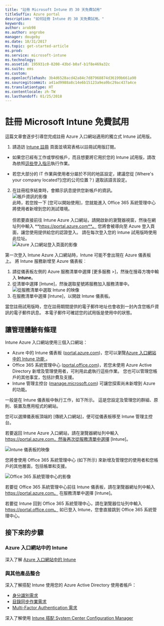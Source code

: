 ```yaml
---
title: "註冊 Microsoft Intune 的 30 天免費試用"
titleSuffix: Azure portal
description: "如何註冊 Intune 的 30 天免費試用。"
keywords: 
author: arob98
ms.author: angrobe
manager: dougeby
ms.date: 10/31/2017
ms.topic: get-started-article
ms.prod: 
ms.service: microsoft-intune
ms.technology: 
ms.assetid: 195931c0-8208-43bd-b0af-b1f8e469a32c
ms.suite: ems
ms.custom: 
ms.openlocfilehash: 3b4d6528acd42a84c7d87968874d36199b661a90
ms.sourcegitcommit: a41ad9988a8c14e6b15123a9ea9bc29ac437a4ce
ms.translationtype: HT
ms.contentlocale: zh-TW
ms.lasthandoff: 01/25/2018
---
```

# <a name="sign-up-for-a-microsoft-intune-free-trial"></a>註冊 Microsoft Intune 免費試用


這篇文章會逐步引導您完成註冊 Azure 入口網站適用的獨立式 Intune 試用版。

1. 請造訪 [Intune 註冊](https://portal.office.com/Signup/Signup.aspx?OfferId=40BE278A-DFD1-470a-9EF7-9F2596EA7FF9&dl=INTUNE_A&ali=1#0%20) 頁面並填寫表格以註冊試用版訂閱。
* 如果您已經有工作或學校帳戶，而且想要將它用於您的 Intune 試用版，請改為依照[這些登入指示](/intune/account-sign-up)執行作業。

* 若您大部分的 IT 作業與使用者分屬於不同的地區設定，建議您從 [Where's your company located?]\(您的公司位置？) 選取該語言設定。

2. 在註冊程序結束時，會顯示訊息提供您新帳戶的資訊。 <br/> ![帳戶資訊的影像](./media/2-end-of-sign-up-process.png) <br/>此時，若您按一下 [您可以開始使用]，您就能進入 Office 365 系統管理中心將使用者新增到您的測試環境。 <br/><br/>但若要直接前往 Intune Azure 入口網站，請開啟新的瀏覽器視窗，然後在網址列中輸入 **https://portal.azure.com**。 您將會被導向至 Azure 登入頁面，讓您使用提供給您的認證登入。 請在每次登入您的 Intune 試用版時使用此位址。 <br/> ![Azure 入口網站登入頁面的影像](./media/azure-portal-signin.png)

第一次登入 Intune Azure 入口網站時，Intune 可能不會出現在 Azure 儀表板上。 將 Intune 服務新增至 Azure 儀表板︰
1. 請從儀表板左側的 Azure 服務清單中選擇 [更多服務 >]，然後在搜尋方塊中輸入 **Intune**。
2. 從清單中選擇 [Intune]，然後選取星號將服務加入服務清單中。<br/> ![從服務清單中選取 Intune 的映像](./media/azure-add-intune1.png)
3. 在服務清單中選擇 [Intune]，以開啟 Intune 儀表板。

當您註冊試用版時，您在註冊期間提供的電子郵件地址也會收到一封內含您帳戶資訊的電子郵件訊息。 本電子郵件可確認您的試用版是使用中的狀態。



## <a name="keeping-the-admin-experiences-straight"></a>讓管理體驗有條理


Intune Azure 入口網站使用三個入口網站：
- Azure 中的 Intune 儀表板 ([portal.azure.com](https://portal.azure.com))，您可以瀏覽[Azure 入口網站中的 Intune 功能 ](what-is-intune.md)。
- Office 365 系統管理中心 ([portal.office.com](https://portal.office.com))，若您未使用 Azure Active Directory 新增及管理使用者，可利用此處執行這些作業。 您也可以管理您帳戶的其他事宜，包括計費及支援。
- Intune 管理主控台 ([manage.microsoft.com](https://manage.microsoft.com)) 可讓您探索尚未新增到 Azure 的功能。

一般是在 Intune 儀表板中執行工作，如下所示。 這是您設定及管理您的群組、原則、裝置及應用程式的網站。

您可以選擇儀表板頂端的 [傳統入口網站]，便可從儀表板移至 Intune 管理主控台。

若要返回 Intune Azure 入口網站，請在瀏覽器網址列中輸入 https://portal.azure.com，然後再次從服務清單中選擇 [Intune]。

 ![Intune 儀表板的映像](./media/intune-azure-dashboard.png)


您將會使用 Office 365 系統管理中心 (如下所示) 來新增及管理您的使用者和您帳戶的其他層面，包括帳單和支援。

![Office 365 系統管理中心的影像](./media/office-admin-center.png)

若要從 Office 365 系統管理中心前往 Intune 儀表板，請在瀏覽器網址列中輸入 https://portal.azure.com。 在服務清單中選擇 [Intune]。

若要從 Intune 回到 Office 365 系統管理中心，請在瀏覽器位址列中輸入 https://portal.office.com。 如已登入 Intune，您會直接跳到 Office 365 系統管理中心。

## <a name="next-steps"></a>接下來的步驟

### <a name="intune-in-the-azure-portal"></a>Azure 入口網站中的 Intune
深入了解 [Azure 入口網站中的 Intune](what-is-intune.md)

### <a name="integration-with-other-products"></a>與其他產品整合
深入了解搭配 Intune 使用您的 Azure Active Directory 使用者帳戶：
- [身分識別需求](https://docs.microsoft.com/active-directory/active-directory-hybrid-identity-design-considerations-overview#design-considerations-overview)
- [目錄同步作業需求](https://docs.microsoft.com/active-directory/active-directory-hybrid-identity-design-considerations-directory-sync-requirements)
- [Multi-Factor Authentication 需求](https://docs.microsoft.com/active-directory/active-directory-hybrid-identity-design-considerations-multifactor-auth-requirements)

深入了解使用 [Intune 搭配 System Center Configuration Manager](https://docs.microsoft.com/sccm/mdm/understand/hybrid-mobile-device-management)
